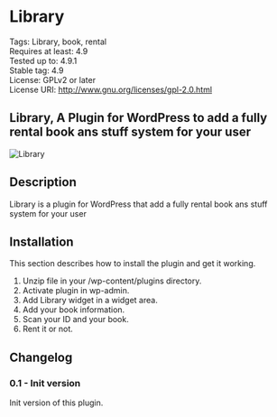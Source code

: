 # Library</br>

Tags: Library, book, rental</br>
Requires at least: 4.9</br>
Tested up to: 4.9.1</br>
Stable tag: 4.9</br>
License: GPLv2 or later</br>
License URI: http://www.gnu.org/licenses/gpl-2.0.html</br>

## Library, A Plugin for WordPress to add a fully rental book ans stuff system for your user</br>

<img style="max-width: 100%;" src="https://i.ibb.co/hdT3tgL/library.jpg" alt="Library" data-canonical-src="https://i.ibb.co/hdT3tgL/library.jpg" />

## Description</br>

Library is a plugin for WordPress that add a fully rental book ans stuff system for your user</br>

## Installation

This section describes how to install the plugin and get it working.

1. Unzip file in your /wp-content/plugins directory.
2. Activate plugin in wp-admin.
3. Add Library widget in a widget area.
4. Add your book information.
5. Scan your ID and your book.
5. Rent it or not.

## Changelog

### 0.1 - Init version

Init version of this plugin.
